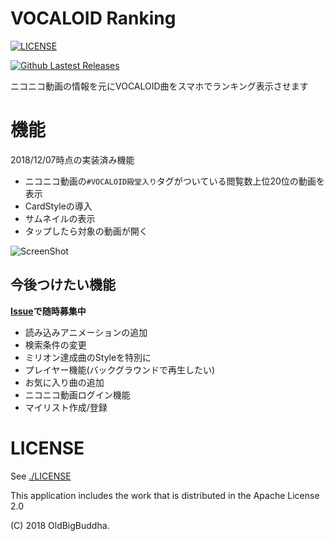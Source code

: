 # VOCALOID Ranking

[![LICENSE](https://img.shields.io/badge/license-Apache--2.0-orange.svg)](https://github.com/OldBigBuddha/vocaloid-ranking)

[![Github Lastest Releases](https://img.shields.io/github/release/OldBigBuddha/vocaloid-ranking.svg)](https://github.com/OldBigBuddha/vocaloid-ranking/releases)

ニコニコ動画の情報を元にVOCALOID曲をスマホでランキング表示させます

# 機能
2018/12/07時点の実装済み機能

- ニコニコ動画の`#VOCALOID殿堂入り`タグがついている閲覧数上位20位の動画を表示
- CardStyleの導入
- サムネイルの表示
- タップしたら対象の動画が開く

![ScreenShot](https://lh3.googleusercontent.com/3h4qwCqUF2o9TO_qJ54ErMvRsRfc9syM_0Alx884EfgbM7Jbb6MAXzjgZs4c_dkG5KsLz6SBvgyUeQfnYrBgzClL7CeNxyqGa2wB3mkV8xVirgareI9H-J0ZaNvHYtWD4GLVOMnvdNRAjCq2kHN8vdnoi_XCAtke5Owd7FCdCFQLUmLM2--iZhgiHxZgkcn85HOfzsPlRDQxXVkTY_TfjEgeiskwbawDvcUv79Q7iJMyxqr3ju0bJNi9lYfwcCBfHP1BJALvrqzBJMPTzsJPkAQRyjTLr1Atsi0kh8E1vmBosEBbgioGDITitGkKqZt1QXIx0jsiH1XeUCaHUSQ877vzM8zDvLTBQ9cwU4yY1uVFrzk3pVVqOdT3PeF_j8CNkr53hg_fpmt__LPXGmYsohCd3bt53RQ2iephPxL8_aPnxOoIVHcWTk5gAVNNAAXpvROf7oBydUmr998dGAtmivROGr0RIGxYqO1Q5dXPUw5b3G7cYAAOA-qKvYTWgJUM1pYK7G7Po-sMdh0kTftOuKGEuTSldm8fCXmRwTKjvRIjKJeiATXhlIB2WJE4g7Nmk53r2WO7YA06wqNpt255ikUXHp9II8WpjM78R95keZgp_A_iDw_jakeBorA-L16k1YAHRpXokm_xQwF6QeK-5raV=w443-h803-no "現在の画面")

## 今後つけたい機能
**[Issue](https://github.com/OldBigBuddha/vocaloid-ranking/issues)で随時募集中**

- 読み込みアニメーションの追加
- 検索条件の変更
- ミリオン達成曲のStyleを特別に
- プレイヤー機能(バックグラウンドで再生したい)
- お気に入り曲の追加
- ニコニコ動画ログイン機能
- マイリスト作成/登録


# LICENSE
See [./LICENSE](./LICENSE)

This application includes the work that is distributed in the Apache License 2.0

(C) 2018 OldBigBuddha.